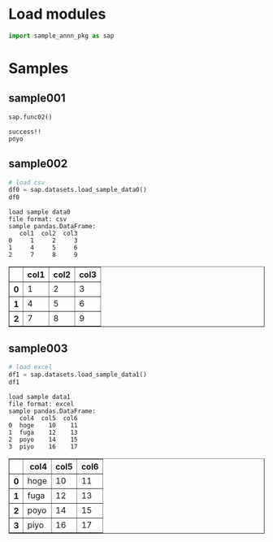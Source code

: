 # Load modules


```python
import sample_annn_pkg as sap
```

# Samples

## sample001


```python
sap.func02()
```

    success!!
    poyo
    

## sample002


```python
# load csv
df0 = sap.datasets.load_sample_data0()
df0
```

    load sample data0
    file format: csv
    sample pandas.DataFrame:
       col1  col2  col3
    0     1     2     3
    1     4     5     6
    2     7     8     9
    




<div>
<style scoped>
    .dataframe tbody tr th:only-of-type {
        vertical-align: middle;
    }

    .dataframe tbody tr th {
        vertical-align: top;
    }

    .dataframe thead th {
        text-align: right;
    }
</style>
<table border="1" class="dataframe">
  <thead>
    <tr style="text-align: right;">
      <th></th>
      <th>col1</th>
      <th>col2</th>
      <th>col3</th>
    </tr>
  </thead>
  <tbody>
    <tr>
      <th>0</th>
      <td>1</td>
      <td>2</td>
      <td>3</td>
    </tr>
    <tr>
      <th>1</th>
      <td>4</td>
      <td>5</td>
      <td>6</td>
    </tr>
    <tr>
      <th>2</th>
      <td>7</td>
      <td>8</td>
      <td>9</td>
    </tr>
  </tbody>
</table>
</div>



## sample003


```python
# load excel
df1 = sap.datasets.load_sample_data1()
df1
```

    load sample data1
    file format: excel
    sample pandas.DataFrame:
       col4  col5  col6
    0  hoge    10    11
    1  fuga    12    13
    2  poyo    14    15
    3  piyo    16    17
    




<div>
<style scoped>
    .dataframe tbody tr th:only-of-type {
        vertical-align: middle;
    }

    .dataframe tbody tr th {
        vertical-align: top;
    }

    .dataframe thead th {
        text-align: right;
    }
</style>
<table border="1" class="dataframe">
  <thead>
    <tr style="text-align: right;">
      <th></th>
      <th>col4</th>
      <th>col5</th>
      <th>col6</th>
    </tr>
  </thead>
  <tbody>
    <tr>
      <th>0</th>
      <td>hoge</td>
      <td>10</td>
      <td>11</td>
    </tr>
    <tr>
      <th>1</th>
      <td>fuga</td>
      <td>12</td>
      <td>13</td>
    </tr>
    <tr>
      <th>2</th>
      <td>poyo</td>
      <td>14</td>
      <td>15</td>
    </tr>
    <tr>
      <th>3</th>
      <td>piyo</td>
      <td>16</td>
      <td>17</td>
    </tr>
  </tbody>
</table>
</div>


